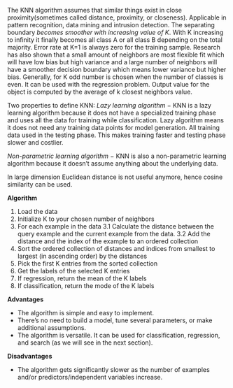 The KNN algorithm assumes that similar things exist in close proximity(sometimes called distance, proximity, or closeness). Applicable in pattern recognition, data mining and intrusion detection. The separating boundary *becomes smoother with increasing value of K*. With K increasing to infinity it finally becomes all class A or all class B depending on the total majority. Error rate at K=1 is always zero for the training sample. Research has also shown that a small amount of neighbors are most flexible fit which will have low bias but high variance and a large number of neighbors will have a smoother decision boundary which means lower variance but higher bias. Generally, for K odd number is chosen when the number of classes is even. It can be used with the regression problem. Output value for the object is computed by the average of k closest neighbors value.

Two properties to define KNN:
*Lazy learning algorithm* − KNN is a lazy learning algorithm because it does not have a specialized training phase and uses all the data for training while classification. Lazy algorithm means it does not need any training data points for model generation. All training data used in the testing phase. This makes training faster and testing phase slower and costlier.

*Non-parametric learning algorithm* − KNN is also a non-parametric learning algorithm because it doesn’t assume anything about the underlying data.

In large dimension Euclidean distance is not useful anymore, hence cosine similarity can be used.

**Algorithm**
1. Load the data
2. Initialize K to your chosen number of neighbors
3. For each example in the data
3.1 Calculate the distance between the query example and the current example from the data.
3.2 Add the distance and the index of the example to an ordered collection
4. Sort the ordered collection of distances and indices from smallest to largest (in ascending order) by the distances
5. Pick the first K entries from the sorted collection
6. Get the labels of the selected K entries
7. If regression, return the mean of the K labels
8. If classification, return the mode of the K labels

**Advantages**
- The algorithm is simple and easy to implement.
- There’s no need to build a model, tune several parameters, or make additional assumptions.
- The algorithm is versatile. It can be used for classification, regression, and search (as we will see in the next section).

**Disadvantages**
- The algorithm gets significantly slower as the number of examples and/or predictors/independent variables increase.
